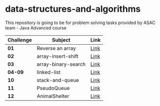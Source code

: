 
# data-structures-and-algorithms
This repository is going to be for problem solving tasks provided by ASAC team - Java Advanced course 


| Challenge | Subject             | Link                                                                                                           |
|-----------|---------------------|----------------------------------------------------------------------------------------------------------------|
| **01**    | Reverse an array    | [Link](https://baraahabusara.github.io/data-structures-and-algorithms/array-reverse/array-reverse)             |
| **02**    | array-insert-shift  | [Link](https://baraahabusara.github.io/data-structures-and-algorithms/array-insert-shift/array-insert-shift)   |
| **03**    | array-binary-search | [Link](https://baraahabusara.github.io/data-structures-and-algorithms/array-binary-search/array-binary-search) |
| **04-09** | linked-list         | [Link](https://baraahabusara.github.io/data-structures-and-algorithms/linked-list/linked-list)                 |
| **10**    | stack-and-queue     | [Link](https://baraahabusara.github.io/data-structures-and-algorithms/stack-and-queue/stack-and-queue)         |
| **11**    | PseudoQueue         | [Link](https://baraahabusara.github.io/data-structures-and-algorithms/stack-and-queue/PseudoQueue)             |
| **12**    | AnimalShelter       | [Link](https://baraahabusara.github.io/data-structures-and-algorithms/stack-and-queue/AnimalShelter)           |

